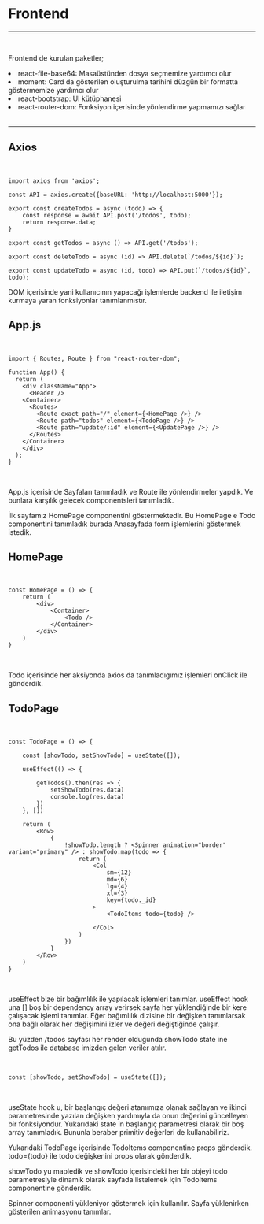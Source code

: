 <h1>Frontend </h1>
<hr/>
<br/>
<p>Frontend de kurulan paketler;</p>
<li>react-file-base64: Masaüstünden dosya seçmemize yardımcı olur</li>
<li>moment: Card da gösterilen oluşturulma tarihini düzgün bir formatta göstermemize yardımcı olur</li>
<li>react-bootstrap: UI kütüphanesi</li>
<li>react-router-dom: Fonksiyon içerisinde yönlendirme yapmamızı sağlar</li>
<br/>
<hr/>

<h2>Axios</h2>

<br/>


```
import axios from 'axios';

const API = axios.create({baseURL: 'http://localhost:5000'});

export const createTodos = async (todo) => {
    const response = await API.post('/todos', todo);
    return response.data;
}

export const getTodos = async () => API.get('/todos');

export const deleteTodo = async (id) => API.delete(`/todos/${id}`);

export const updateTodo = async (id, todo) => API.put(`/todos/${id}`, todo);
```

DOM içerisinde yani kullanıcının yapacağı işlemlerde backend ile iletişim kurmaya yaran fonksiyonlar tanımlanmıstır.

<h2>App.js</h2>

<br/>


```
import { Routes, Route } from "react-router-dom";

function App() {
  return (
    <div className="App">
      <Header />
    <Container>
      <Routes>
        <Route exact path="/" element={<HomePage />} />
        <Route path="todos" element={<TodoPage />} />
        <Route path="update/:id" element={<UpdatePage />} />
      </Routes>
    </Container>
    </div>
  );
}
```

<br/>

App.js içerisinde Sayfaları tanımladık ve Route ile yönlendirmeler yapdık. Ve bunlara karşılık gelecek componentsleri tanımladık.

İlk sayfamız HomePage componentini göstermektedir. Bu HomePage e Todo componentini tanımladık burada Anasayfada form işlemlerini göstermek istedik.

<h2>HomePage</h2>

<br/>


```
const HomePage = () => {
    return (
        <div>
            <Container>
                <Todo />
            </Container>
        </div>
    )
}
```

<br/>

Todo içerisinde her aksiyonda axios da tanımladıgımız işlemleri onClick ile gönderdik.

<h2>TodoPage</h2>

<br/>

```
const TodoPage = () => {

    const [showTodo, setShowTodo] = useState([]);

    useEffect(() => {

        getTodos().then(res => {
            setShowTodo(res.data)
            console.log(res.data)
        })
    }, [])

    return (
        <Row>
            {
                !showTodo.length ? <Spinner animation="border" variant="primary" /> : showTodo.map(todo => {
                    return (
                        <Col
                            sm={12}
                            md={6}
                            lg={4}
                            xl={3}
                            key={todo._id}
                        >
                            <TodoItems todo={todo} />

                        </Col>
                    )
                })
            }
        </Row>
    )
}
```

<br/>

useEffect bize bir bağımlılık ile yapılacak işlemleri tanımlar. useEffect hook una [] boş bir dependency array verirsek sayfa her yüklendiğinde bir kere çalışacak işlemi tanımlar. Eğer bağımlılık dizisine bir değişken tanımlarsak ona bağlı olarak her değişimini izler ve değeri değiştiğinde çalışır.

Bu yüzden /todos sayfası her render oldugunda showTodo state ine getTodos ile database imizden gelen veriler atılır.

<br/>

```
const [showTodo, setShowTodo] = useState([]);
```

<br/>

useState hook u, bir başlangıç değeri atamımıza olanak sağlayan ve ikinci parametresinde yazılan değişken yardımıyla da onun değerini güncelleyen bir fonksiyondur. Yukarıdaki state in başlangıç parametresi olarak bir boş array tanımladık. Bununla beraber primitiv değerleri de kullanabiliriz.

Yukarıdaki TodoPage içerisinde TodoItems componentine props gönderdik. todo={todo} ile todo değişkenini props olarak gönderdik.

showTodo yu mapledik ve showTodo içerisindeki her bir objeyi todo parametresiyle dinamik olarak sayfada listelemek için TodoItems componentine gönderdik.

Spinner componenti yükleniyor göstermek için kullanılır. Sayfa yüklenirken gösterilen animasyonu tanımlar.